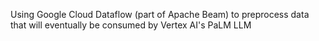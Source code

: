 Using Google Cloud Dataflow (part of Apache Beam) to preprocess data that will eventually be consumed by Vertex AI's PaLM LLM 